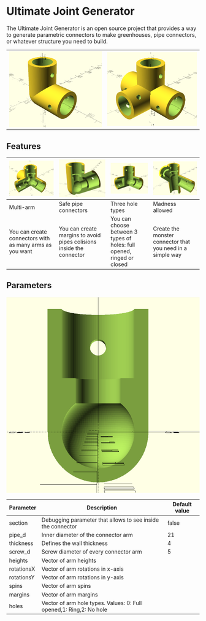 # Ultimate Joint Generator
The Ultimate Joint Generator is an open source project that provides a way to generate parametric connectors to make greenhouses, pipe connectors, or whatever structure you need to build.

|   |   |
|---|---|
|![90 degree connector](./img/preview_1.PNG)|![extended T connector](./img/preview_2.PNG)|


## Features
| ![](./img/multitube.PNG)  | ![](./img/angles_and_margins.PNG)  | ![](./img/hole_types.PNG)  | ![](./img/madness.PNG)  |
|---|---|---|---|
|  Multi-arm  |  Safe pipe connectors  | Three hole types  |  Madness allowed  |
|  You can create connectors with as many arms as you want  |  You can create margins to avoid pipes colisions inside the connector   |  You can choose between 3 types of holes: full opened, ringed or closed  |  Create the monster connector that you need in a simple way  |



## Parameters

![Parameters](./img/parameters.PNG)

| Parameter   | Description  | Default value  |
|---|---|---|
| section  | Debugging parameter that allows to see inside the connector  | false  |
| pipe_d  | Inner diameter of the connector arm  | 21  |
| thickness  | Defines the wall thickness  | 4  |
| screw_d  | Screw diameter of every connector arm  | 5  |
| heights  | Vector of arm heights  |   |
| rotationsX  | Vector of arm rotations in x-axis  |   |
| rotationsY  | Vector of arm rotations in y-axis  |   |
| spins  | Vector of arm spins  |   |
| margins  | Vector of arm margins  |   |
| holes  | Vector of arm hole types. Values: 0: Full opened,1: Ring,2: No hole  |   |
